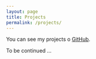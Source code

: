 ```yaml
---
layout: page
title: Projects
permalink: /projects/
---
```


You can see my projects o [GitHub](https://github.com/isabelcosta).

To be continued ...
